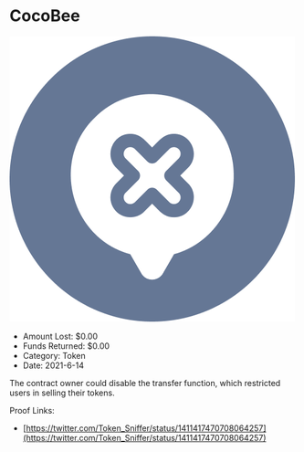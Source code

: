 # CocoBee
![CocoBee](/rektimages/CocoBee.png)
- Amount Lost: $0.00
- Funds Returned: $0.00
- Category: Token
- Date: 2021-6-14

The contract owner could disable the transfer function, which restricted users in selling their tokens.  
  



Proof Links:
- [https://twitter.com/Token_Sniffer/status/1411417470708064257](https://twitter.com/Token_Sniffer/status/1411417470708064257)



